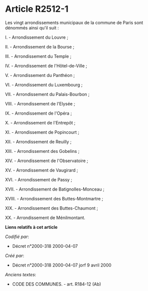 # Article R2512-1

Les vingt arrondissements municipaux de la commune de Paris sont dénommés ainsi qu'il suit :

I. - Arrondissement du Louvre ;

II. - Arrondissement de la Bourse ;

III. - Arrondissement du Temple ;

IV. - Arrondissement de l'Hôtel-de-Ville ;

V. - Arrondissement du Panthéon ;

VI. - Arrondissement du Luxembourg ;

VII. - Arrondissement du Palais-Bourbon ;

VIII. - Arrondissement de l'Elysée ;

IX. - Arrondissement de l'Opéra ;

X. - Arrondissement de l'Entrepôt ;

XI. - Arrondissement de Popincourt ;

XII. - Arrondissement de Reuilly ;

XIII. - Arrondissement des Gobelins ;

XIV. - Arrondissement de l'Observatoire ;

XV. - Arrondissement de Vaugirard ;

XVI. - Arrondissement de Passy ;

XVII. - Arrondissement de Batignolles-Monceau ;

XVIII. - Arrondissement des Buttes-Montmartre ;

XIX. - Arrondissement des Buttes-Chaumont ;

XX. - Arrondissement de Ménilmontant.

**Liens relatifs à cet article**

_Codifié par_:

  - Décret n°2000-318 2000-04-07

_Créé par_:

  - Décret n°2000-318 2000-04-07 jorf 9 avril 2000

_Anciens textes_:

  - CODE DES COMMUNES. - art. R184-12 (Ab)
